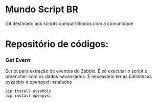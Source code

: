 # Mundo Script BR
Git destinado aos scripts compartilhados com a comunidade
# Repositório de códigos:

### Get Event

Script para extração de eventos do Zabbix. É só executar o script e preencher com os dados necessários.
É necessário ter as bibliotecas pyzabbix e openpyxl instalados
```
pip install pyzabbix
pip install openpyxl
```
